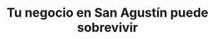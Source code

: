 ---
layout: articulo
title: Tu negocio en San Agustín puede sobrevivir
description: Algunos métodos que te pueden ayudar a salvar tu negocio ante la crisis económica.
category: magazine
tags: [magazine, Negocios, San Agustín, Crisis]
img: img/magazine/2020-05-09/heladeria-gurcoff-san-agustin-huila-mini.webp
alt: Calle 5 de San Agustín solitaria
autor: Julian Andres Franco Bedoya
copyright: Julian Andres Franco Bedoya
excerpt_separator: <!-- excerpt -->
---